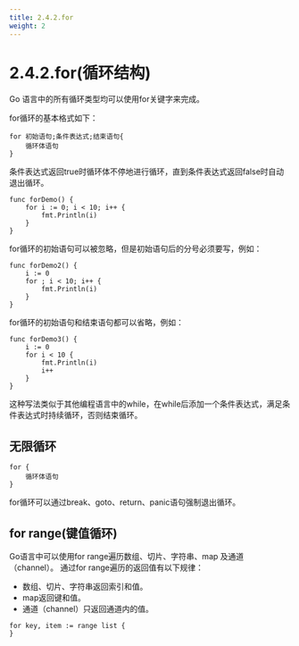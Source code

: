 ```yaml
---
title: 2.4.2.for
weight: 2
---
```

# 2.4.2.for(循环结构)
Go 语言中的所有循环类型均可以使用for关键字来完成。

for循环的基本格式如下：

```aidl
for 初始语句;条件表达式;结束语句{
    循环体语句
}
```
条件表达式返回true时循环体不停地进行循环，直到条件表达式返回false时自动退出循环。

```aidl
func forDemo() {
	for i := 0; i < 10; i++ {
		fmt.Println(i)
	}
}

```
for循环的初始语句可以被忽略，但是初始语句后的分号必须要写，例如：

```aidl
func forDemo2() {
	i := 0
	for ; i < 10; i++ {
		fmt.Println(i)
	}
}

```
for循环的初始语句和结束语句都可以省略，例如：

```aidl
func forDemo3() {
	i := 0
	for i < 10 {
		fmt.Println(i)
		i++
	}
}

```
这种写法类似于其他编程语言中的while，在while后添加一个条件表达式，满足条件表达式时持续循环，否则结束循环。

## 无限循环
```aidl
for {
    循环体语句
}
```
for循环可以通过break、goto、return、panic语句强制退出循环。

## for range(键值循环)
Go语言中可以使用for range遍历数组、切片、字符串、map 及通道（channel）。 通过for range遍历的返回值有以下规律：
* 数组、切片、字符串返回索引和值。
* map返回键和值。
* 通道（channel）只返回通道内的值。
```
for key, item := range list {
}
```
